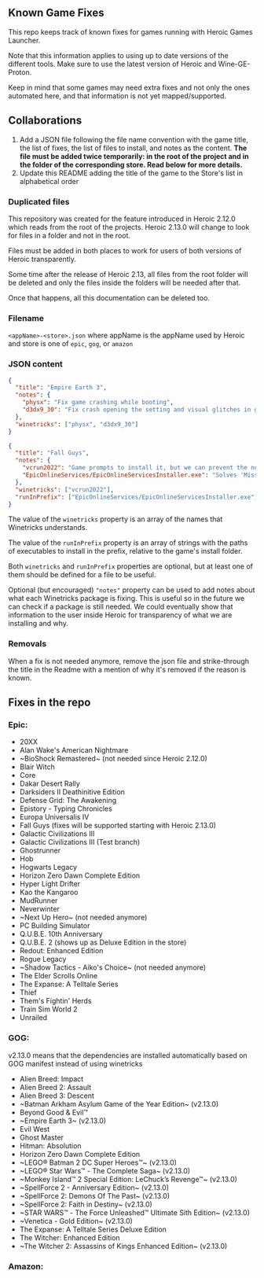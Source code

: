 ## Known Game Fixes

This repo keeps track of known fixes for games running with Heroic Games Launcher.

Note that this information applies to using up to date versions of the different tools. Make sure to use the latest version of Heroic and Wine-GE-Proton.

Keep in mind that some games may need extra fixes and not only the ones automated here, and that information is not yet mapped/supported.

## Collaborations

1. Add a JSON file following the file name convention with the game title, the list of fixes, the list of files to install, and notes as the content. **The file must be added twice temporarily: in the root of the project and in the folder of the corresponding store. Read below for more details.**
2. Update this README adding the title of the game to the Store's list in alphabetical order

### Duplicated files

This repository was created for the feature introduced in Heroic 2.12.0 which reads from the root of the projects. Heroic 2.13.0 will change to look for files in a folder and not in the root.

Files must be added in both places to work for users of both versions of Heroic transparently.

Some time after the release of Heroic 2.13, all files from the root folder will be deleted and only the files inside the folders will be needed after that.

Once that happens, all this documentation can be deleted too.

### Filename

`<appName>-<store>.json` where appName is the appName used by Heroic and store is one of `epic`, `gog`, or `amazon`

### JSON content

```json
{
  "title": "Empire Earth 3",
  "notes": {
    "physx": "Fix game crashing while booting",
    "d3dx9_30": "Fix crash opening the setting and visual glitches in game"
  },
  "winetricks": ["physx", "d3dx9_30"]
}
```

```json
{
  "title": "Fall Guys",
  "notes": {
    "vcrun2022": "Game prompts to install it, but we can prevent the need of user interaction.",
    "EpicOnlineServices/EpicOnlineServicesInstaller.exe": "Solves 'Missing Files' error. This is required but not listed as a pre-requisite"
  },
  "winetricks": ["vcrun2022"],
  "runInPrefix": ["EpicOnlineServices/EpicOnlineServicesInstaller.exe"]
}
```

The value of the `winetricks` property is an array of the names that Winetricks understands.

The value of the `runInPrefix` property is an array of strings with the paths of executables to install in the prefix, relative to the game's install folder.

Both `winetricks` and `runInPrefix` properties are optional, but at least one of them should be defined for a file to be useful.

Optional (but encouraged) `"notes"` property can be used to add notes about what each Winetricks package is fixing. This is useful so in the future we can check if a package is still needed. We could eventually show that information to the user inside Heroic for transparency of what we are installing and why.

### Removals

When a fix is not needed anymore, remove the json file and strike-through the title in the Readme with a mention of why it's removed if the reason is known.

## Fixes in the repo

### Epic:

- 20XX
- Alan Wake's American Nightmare
- ~BioShock Remastered~ (not needed since Heroic 2.12.0)
- Blair Witch
- Core
- Dakar Desert Rally
- Darksiders II Deathinitive Edition
- Defense Grid: The Awakening
- Epistory - Typing Chronicles
- Europa Universalis IV
- Fall Guys (fixes will be supported starting with Heroic 2.13.0)
- Galactic Civilizations III
- Galactic Civilizations III (Test branch)
- Ghostrunner
- Hob
- Hogwarts Legacy
- Horizon Zero Dawn Complete Edition
- Hyper Light Drifter
- Kao the Kangaroo
- MudRunner
- Neverwinter
- ~Next Up Hero~ (not needed anymore)
- PC Building Simulator
- Q.U.B.E. 10th Anniversary
- Q.U.B.E. 2 (shows up as Deluxe Edition in the store)
- Redout: Enhanced Edition
- Rogue Legacy
- ~Shadow Tactics - Aiko's Choice~ (not needed anymore)
- The Elder Scrolls Online
- The Expanse: A Telltale Series
- Thief
- Them's Fightin' Herds
- Train Sim World 2
- Unrailed

### GOG:

v2.13.0 means that the dependencies are installed automatically based on GOG manifest instead of using winetricks

- Alien Breed: Impact
- Alien Breed 2: Assault
- Alien Breed 3: Descent
- ~Batman Arkham Asylum Game of the Year Edition~ (v2.13.0)
- Beyond Good & Evil™
- ~Empire Earth 3~ (v2.13.0)
- Evil West
- Ghost Master
- Hitman: Absolution
- Horizon Zero Dawn Complete Edition
- ~LEGO® Batman 2 DC Super Heroes™~ (v2.13.0)
- ~LEGO® Star Wars™ - The Complete Saga~ (v2.13.0)
- ~Monkey Island™ 2 Special Edition: LeChuck’s Revenge™~ (v2.13.0)
- ~SpellForce 2 - Anniversary Edition~ (v2.13.0)
- ~SpellForce 2: Demons Of The Past~ (v2.13.0)
- ~SpellForce 2: Faith in Destiny~ (v2.13.0)
- ~STAR WARS™ - The Force Unleashed™ Ultimate Sith Edition~ (v2.13.0)
- ~Venetica - Gold Edition~ (v2.13.0)
- The Expanse: A Telltale Series Deluxe Edition
- The Witcher: Enhanced Edition
- ~The Witcher 2: Assassins of Kings Enhanced Edition~ (v2.13.0)

### Amazon:
